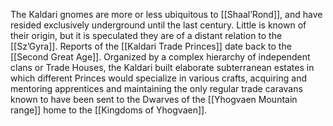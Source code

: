 The Kaldari gnomes are more or less ubiquitous to [[Shaal’Rond]], and have resided exclusively underground until the last century. Little is known of their origin, but it is speculated they are of a distant relation to the [[Sz’Gyra]]. Reports of the [[Kaldari Trade Princes]] date back to the [[Second Great Age]]. Organized by a complex hierarchy of independent clans or Trade Houses, the Kaldari built elaborate subterranean estates in which different Princes would specialize in various crafts, acquiring and mentoring apprentices and maintaining the only regular trade caravans known to have been sent to the Dwarves of the [[Yhogvaen Mountain range]] home to the [[Kingdoms of Yhogvaen]].